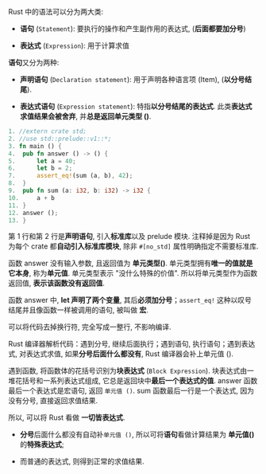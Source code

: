 
Rust 中的语法可以分为两大类:

* **语句** (`Statement`): 要执行的操作和产生副作用的表达式, (**后面都要加分号**)

* **表达式** (`Expression`): 用于计算求值

**语句**又分为两种:

* **声明语句** (`Declaration statement`): 用于声明各种语言项 (Item), (**以分号结尾**).

* **表达式语句** (`Expression statement`): 特指**以分号结尾的表达式**. 此类**表达式求值结果会被舍弃**, 并**总是返回单元类型 ()**.

```rust
1. //extern crate std;
2. //use std::prelude::v1::*;
3. fn main () {
4. 	pub fn answer () -> () {
5. 		let a = 40;
6. 		let b = 2;
7. 		assert_eq!(sum (a, b), 42);
8. 	}
9. 	pub fn sum (a: i32, b: i32) -> i32 {
10.	 	a + b
11.	}
12.	answer ();
13. }
```

第 1 行和第 2 行是**声明语句**, 引入**标准库**以及 prelude 模块. 注释掉是因为 Rust 为每个 crate 都**自动引入标准库模块**, 除非 `#[no_std]` 属性明确指定不需要标准库.

函数 answer 没有输入参数, 且返回值为 **单元类型()**. 单元类型拥有**唯一的值就是它本身**, 称为**单元值**. 单元类型表示 "没什么特殊的价值". 所以将单元类型作为函数返回值, **表示该函数没有返回值**.

函数 answer 中, **let 声明了两个变量**, 其后**必须加分号**；`assert_eq!` 这种以叹号结尾并且像函数一样被调用的语句, 被叫做 **宏**.

可以将代码去掉换行符, 完全写成一整行, 不影响编译.

Rust 编译器解析代码：遇到分号, 继续后面执行；遇到语句, 执行语句；遇到表达式, 对表达式求值, 如果**分号后面什么都没有**, Rust 编译器会补上单元值 ().

遇到函数, 将函数体的花括号识别为**块表达式** (`Block Expression`). 块表达式由一堆花括号和一系列表达式组成, 它总是返回块中**最后一个表达式的值**. answer 函数最后一个表达式是宏语句, 返回 `单元值 ()`. sum 函数最后一行是一个表达式, 因为没有分号, 直接返回求值结果.

所以, 可以将 Rust 看做 **一切皆表达式**.

* **分号**后面什么都没有自动补`单元值 ()`, 所以可将**语句**看做计算结果为 **单元值()** 的**特殊表达式**;

* 而普通的表达式, 则得到正常的求值结果.